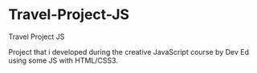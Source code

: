 # Travel-Project-JS
Travel Project JS

Project that i developed during the creative JavaScript course by Dev Ed
using some JS with HTML/CSS3.
